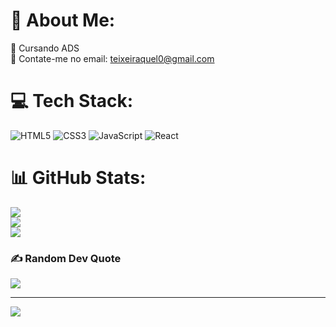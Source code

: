# 💫 About Me:
🌱 Cursando ADS<br>📩 Contate-me no email: teixeiraquel0@gmail.com


# 💻 Tech Stack:
![HTML5](https://img.shields.io/badge/html5-%23E34F26.svg?style=plastic&logo=html5&logoColor=white) ![CSS3](https://img.shields.io/badge/css3-%231572B6.svg?style=plastic&logo=css3&logoColor=white) ![JavaScript](https://img.shields.io/badge/javascript-%23323330.svg?style=plastic&logo=javascript&logoColor=%23F7DF1E) ![React](https://img.shields.io/badge/react-%2320232a.svg?style=plastic&logo=react&logoColor=%2361DAFB)
# 📊 GitHub Stats:
![](https://github-readme-stats.vercel.app/api?username=03raquel&theme=midnight-purple&hide_border=true&include_all_commits=false&count_private=false)<br/>
![](https://github-readme-streak-stats.herokuapp.com/?user=03raquel&theme=midnight-purple&hide_border=true)<br/>
![](https://github-readme-stats.vercel.app/api/top-langs/?username=03raquel&theme=midnight-purple&hide_border=true&include_all_commits=false&count_private=false&layout=compact)

### ✍️ Random Dev Quote
![](https://quotes-github-readme.vercel.app/api?type=horizontal&theme=radical)

---
[![](https://visitcount.itsvg.in/api?id=03raquel&icon=0&color=0)](https://visitcount.itsvg.in)

<!-- Proudly created with GPRM ( https://gprm.itsvg.in ) -->
